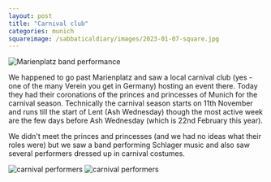 ```yaml
---
layout: post
title: "Carnival club"
categories: munich
squareimage: /sabbaticaldiary/images/2023-01-07-square.jpg
---
```

<img src="/sabbaticaldiary/images/2023-01-07.jpg" alt="Marienplatz band performance" class="center">

We happened to go past Marienplatz and saw a local carnival club (yes - one of the many Verein you get in Germany) hosting an event there. Today they had their coronations of the princes and princesses of Munich for the carnival season. Technically the carnival season starts on 11th November and runs till the start of Lent (Ash Wednesday) though the most active week are the few days before Ash Wednesday (which is 22nd February this year). 

We didn't meet the princes and princesses (and we had no ideas what their roles were) but we saw a band performing Schlager music and also saw several performers dressed up in carnival costumes.

<img src="/sabbaticaldiary/images/2023-01-07-2.jpg" alt="carnival performers" class="center">

<img src="/sabbaticaldiary/images/2023-01-07-3.jpg" alt="carnival performers" class="center">